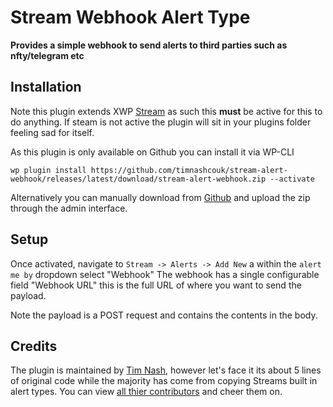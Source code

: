 # Stream Webhook Alert Type
**Provides a simple webhook to send alerts to third parties such as nfty/telegram etc**

## Installation
Note this plugin extends XWP [Stream](https://wordpress.org/plugins/stream) as such this **must** be active for this to do anything. If steam is not active the plugin will sit in your plugins folder feeling sad for itself.

As this plugin is only available on Github you can install it via WP-CLI
```
wp plugin install https://github.com/timnashcouk/stream-alert-webhook/releases/latest/download/stream-alert-webhook.zip --activate
```
Alternatively you can manually download from [Github]( https://github.com/timnashcouk/stream-alert-webhook/releases/latest/) and upload the zip through the admin interface.

## Setup
Once activated, navigate to `Stream -> Alerts -> Add New` a within the `alert me by` dropdown select "Webhook" 
The webhook has a single configurable field "Webhook URL" this is the full URL of where you want to send the payload.

Note the payload is a POST request and contains the contents in the body.

## Credits
The plugin is maintained by [Tim Nash](https://timnash.co.uk), however let's face it its about 5 lines of original code while the majority has come from copying Streams built in alert types.  You can view [all thier contributors](https://github.com/xwp/stream/graphs/contributors) and cheer them on.